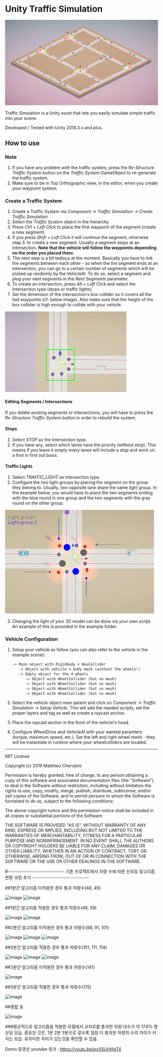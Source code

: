 # Unity Traffic Simulation
![intro](img/traffic-sim.gif)

Traffic Simulation is a Unity asset that lets you easily simulate simple traffic into your scene.


Developed / Tested with Unity 2018.3.x and plus.

## How to use
### Note
1. If you have any problem with the traffic system, press the *Re-Structure Traffic System* button on the *Traffic System* GameObject to re-generate the traffic system.
2. Make sure to be in Top Orthographic view, in the editor, when you create your waypoint system.

### Create a Traffic System
1. Create a Traffic System via *Component -> Traffic Simulation -> Create Traffic Simulation*
2. Select the *Traffic System* object in the hierarchy
3. Press *Ctrl + Left Click* to place the first waypoint of the segment (create a new segment)
4. If you press *Shift + Left Click* it will continue the segment, otherwise step 3. to create a new segment. Usually a segment stops at an intersection. **Note that the vehicle will follow the waypoints depending on the order you placed them.**
5. The next step is a bit tedious at the moment. Basically you have to link the segments between each other - so when the the segment ends at an intersection, you can go to a certain number of segments which will be picked up randomly by the VehicleAI. To do so, select a segment and plug your next segments in the *Next Segments* parameter.
6. To create an intersection, press *Alt + Left Click* and select the intersection type (stops or traffic lights).
7. Set the dimension of the intersection's box collider so it covers all the last waypoints (cf: below image). Also make sure that the height of the box collider is high enough to collide with your vehicle.


![box collider](img/intersection-box-collider.JPG)


#### Editing Segments / Intersections
If you delete existing segments or intersections, you will have to press the *Re-Structure Traffic System* button in order to rebuild the system.

#### Stops
1. Select *STOP* as the intersection type.
2. If you have any, select which lanes have the priority (without stop). This means if you leave it empty every lanes will include a stop and work on a first in first out basis.

#### Traffic Lights
1. Select *TRAFFIC_LIGHT* as intersection type.
2. Configure the two light groups by placing the segment on the group they belong to. Usually, two opposite lane share the same light group. In the example below, you would have to place the two segments ending with the blue round in one group and the two segments with the gray round on the other group.


![light groups](img/light-groups.jpg)


3. Changing the light of your 3D model can be done via your own script. An example of this is provided in the example folder.

### Vehicle Configuration
1. Setup your vehicle as follow (you can also refer to the vehicle in the example scene):

       -> Main object with Rigidbody + BoxCollider
          -> Object with vehicle's body mesh (without the wheels!)
          -> Empty object for the 4 wheels
             -> Object with WheelCollider (but no mesh)
             -> Object with WheelCollider (but no mesh)
             -> Object with WheelCollider (but no mesh)
             -> Object with WheelCollider (but no mesh)
2. Select the vehicle object main parent and click on *Component -> Traffic Simulation -> Setup Vehicle*. This will add the needed scripts, set the proper layers and tag as well as create a raycast anchor.
3. Place the raycast anchor in the front of the vehicle's hood.
4. Configure *WheelDrive* and *VehicleAI* with your wanted paramters (torque, maximum speed, etc.). Set the left and right wheel mesh - they will be instantiate in runtime where your wheelcolliders are located.

---

MIT License

Copyright (c) 2019 Matthieu Cherubini

Permission is hereby granted, free of charge, to any person obtaining a copy of this software and associated documentation files (the "Software"), to deal in the Software without restriction, including without limitation the rights to use, copy, modify, merge, publish, distribute, sublicense, and/or sell copies of the Software, and to permit persons to whom the Software is furnished to do so, subject to the following conditions:

The above copyright notice and this permission notice shall be included in all copies or substantial portions of the Software.

THE SOFTWARE IS PROVIDED "AS IS", WITHOUT WARRANTY OF ANY KIND, EXPRESS OR IMPLIED, INCLUDING BUT NOT LIMITED TO THE WARRANTIES OF MERCHANTABILITY, FITNESS FOR A PARTICULAR PURPOSE AND NONINFRINGEMENT. IN NO EVENT SHALL THE AUTHORS OR COPYRIGHT HOLDERS BE LIABLE FOR ANY CLAIM, DAMAGES OR OTHER LIABILITY, WHETHER IN AN ACTION OF CONTRACT, TORT OR OTHERWISE, ARISING FROM, OUT OF OR IN CONNECTION WITH THE SOFTWARE OR THE USE OR OTHER DEALINGS IN THE SOFTWARE.



#----------------------------- 기존 프로젝트에서 차량 수에 따른 신호등 알고리즘 변환 과정 추가 -----------------------------

##1분간 알고리즘 미적용한 경우 통과 차량수(46, 49)

![image](https://github.com/Hellin22/unity-traffic-simulation-master/assets/95176614/9e67b66e-9467-4a46-a679-96b98a49e95b)
![image](https://github.com/Hellin22/unity-traffic-simulation-master/assets/95176614/e3fba6b5-ed08-4380-94bb-8d0ca25dacd0)

##1분간 알고리즘 적용한 경우 통과 차량수(48, 59)

![image](https://github.com/Hellin22/unity-traffic-simulation-master/assets/95176614/2532d309-1db4-4771-9625-1c2d4d59d549)
![image](https://github.com/Hellin22/unity-traffic-simulation-master/assets/95176614/d7732626-dd71-4bc5-810b-f02216201c60)





##2분간 알고리즘 미적용한 경우 통과 차량수(88, 91, 101)

![image](https://github.com/Hellin22/unity-traffic-simulation-master/assets/95176614/722a4140-d27d-451d-a2bb-5f1d6003f429)
![image](https://github.com/Hellin22/unity-traffic-simulation-master/assets/95176614/0ef7e9a5-3b22-4466-bb84-e9babad0d19f)
![image](https://github.com/Hellin22/unity-traffic-simulation-master/assets/95176614/ee7473c5-bbcb-4515-913b-30dea910f4e4)

##2분간 알고리즘 적용한 경우 통과 차량수(101, 111, 114)

![image](https://github.com/Hellin22/unity-traffic-simulation-master/assets/95176614/24cecb47-35e2-4517-97c2-ec84a96672a9)
![image](https://github.com/Hellin22/unity-traffic-simulation-master/assets/95176614/3b283567-91f6-45e1-a1fe-0bd6eb88c8c4)
![image](https://github.com/Hellin22/unity-traffic-simulation-master/assets/95176614/2b85c073-dc5a-49b6-8d46-004ba79bb431)




##3분간 알고리즘 미적용한 경우 통과 차량수(141)

![image](https://github.com/Hellin22/unity-traffic-simulation-master/assets/95176614/fe6a462c-67b9-4be7-b93c-19ba8d58316d)

##3분간 알고리즘 적용한 경우 통과 차량수(175)

![image](https://github.com/Hellin22/unity-traffic-simulation-master/assets/95176614/24153845-45db-45d9-96b8-f17dc4daf1e1)



##종합 표

![image](https://github.com/Hellin22/unity-traffic-simulation-master/assets/95176614/7d9c1088-bb57-4732-b2ea-f7fca383977b)



###평균적으로 알고리즘을 적용한 모델에서 교차로를 통과한 차량 대수가 약 17.6% 향상된 모습. 중요한 것은, 1분 2분 3분으로 갈수록 점점 더 통과한 차량의 수의 차이가 커지는 모습. 유의미한 차이가 있는것을 확인할 수 있음.

Demo 동영상 youtube 링크 : https://youtu.be/pyV5lJHHgT4



